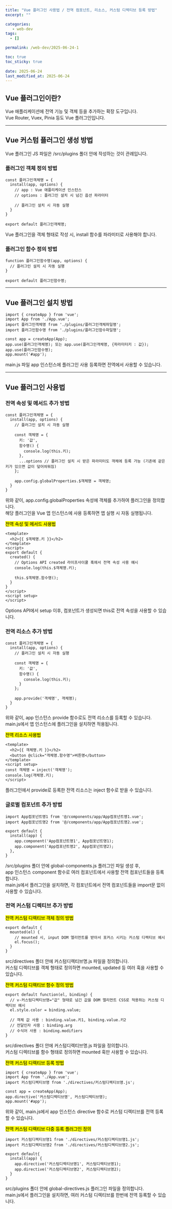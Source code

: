 ```yaml
---
title: "Vue 플러그인 사용법 / 전역 컴포넌트, 리소스, 커스텀 디렉티브 등록 방법"
excerpt: ""

categories:
   - web-dev
tags:
  - []

permalink: /web-dev/2025-06-24-1

toc: true
toc_sticky: true
 
date: 2025-06-24
last_modified_at: 2025-06-24
---
```


## Vue 플러그인이란?

Vue 애플리케이션에 전역 기능 및 객체 등을 추가하는 확장 도구입니다.  
Vue Router, Vuex, Pinia 등도 Vue 플러그인입니다.

---

## Vue 커스텀 플러그인 생성 방법

Vue 플러그인 JS 파일은 /src/plugins 폴더 안에 작성하는 것이 관례입니다.

### 플러그인 객체 정의 방법
```
const 플러그인객체명 = {
  install(app, options) {
    // app : Vue 애플리케이션 인스턴스
    // options : 플러그인 설치 시 넘긴 옵션 파라미터

    // 플러그인 설치 시 자동 실행
  }
}

export default 플러그인객체명;
```
Vue 플러그인을 객체 형태로 작성 시, install 함수를 파라미터로 사용해야 합니다.

### 플러그인 함수 정의 방법
```
function 플러그인함수명(app, options) {
  // 플러그인 설치 시 자동 실행
}

export default 플러그인함수명;
```

---

## Vue 플러그인 설치 방법
```
import { createApp } from 'vue';
import App from './App.vue';
import 플러그인객체명 from './plugins/플러그인객체파일명';
import 플러그인함수명 from './plugins/플러그인함수파일명';

const app = createApp(App);
app.use(플러그인객체명); 또는 app.use(플러그인객체명, {파라미터키 : 값});
app.use(플러그인함수명);
app.mount('#app');
```
main.js 파일 app 인스턴스에 플러그인 사용 등록하면 전역에서 사용할 수 있습니다.

---

## Vue 플러그인 사용법

### 전역 속성 및 메서드 추가 방법
```
const 플러그인객체명 = {
  install(app, options) {
    // 플러그인 설치 시 자동 실행

    const 객체명 = {
      키: '값',
      함수명() {
        console.log(this.키);
      },
      ...options // 플러그인 설치 시 받은 파라미터도 객체에 등록 가능 (기존에 같은 키가 있으면 값이 덮어씌워짐)
    };

    app.config.globalProperties.$객체명 = 객체명;
  }
}
```
위와 같이, app.config.globalProperties 속성에 객체를 추가하여 플러그인을 정의합니다.  
해당 플러그인을 Vue 앱 인스턴스에 사용 등록하면 앱 실행 시 자동 실행됩니다.

<mark>전역 속성 및 메서드 사용법</mark>
```
<template>
  <h2>{{ $객체명.키 }}</h2>
</template>
<script>
export default {
  created() {
    // Options API created 라이프사이쿨 훅에서 전역 속성 사용 예시
    console.log(this.$객체명.키);

    this.$객체명.함수명();
  }
}
</script>
<script setup>
</script>
```
Options API에서 setup 이후, 컴포넌트가 생성되면 this로 전역 속성을 사용할 수 있습니다.

### 전역 리소스 추가 방법
```
const 플러그인객체명 = {
  install(app, options) {
    // 플러그인 설치 시 자동 실행

    const 객체명 = {
      키: '값',
      함수명() {
        console.log(this.키);
      }
    };

    app.provide('객체명', 객체명);
  }
}
```
위와 같이, app 인스턴스 provide 함수로도 전역 리소스를 등록할 수 있습니다.  
main.js에서 앱 인스턴스에 플러그인을 설치하면 적용됩니다.

<mark>전역 리소스 사용법</mark>
```
<template>
  <h2>{{ 객체명.키 }}</h2>
  <button @click="객체명.함수명">버튼명</button>
</template>
<script setup>
const 객체명 = inject('객체명');
console.log(객체명.키);
</script>
```
플러그인에서 provide로 등록한 전역 리소스는 inject 함수로 받을 수 있습니다.

### 글로벌 컴포넌트 추가 방법
```
import App컴포넌트명1 from '@/components/app/App컴포넌트명1.vue';
import App컴포넌트명2 from '@/components/app/App컴포넌트명2.vue';

export default {
  install(app) {
    app.component('App컴포넌트명1', App컴포넌트명1);
    app.component('App컴포넌트명2', App컴포넌트명2);
  },
}
```
/src/plugins 폴더 안에 global-components.js 플러그인 파일 생성 후,  
app 인스턴스 component 함수로 여러 컴포넌트에서 사용할 전역 컴포넌트들을 등록합니다.  
main.js에서 플러그인을 설치하면, 각 컴포넌트에서 전역 컴포넌트들을 import문 없이 사용할 수 있습니다.

### 전역 커스텀 디렉티브 추가 방법
<mark>전역 커스텀 디렉티브 객체 정의 방법</mark>
```
export default {
  mounted(el) {
    // mounted 시, input DOM 엘리먼트를 받아서 포커스 시키는 커스텀 디렉티브 예시
    el.focus();
  }
}
```
src/directives 폴더 안에 커스텀디렉티브명.js 파일을 정의합니다.  
커스텀 디렉티브를 객체 형태로 정의하면 mounted, updated 등 여러 훅을 사용할 수 있습니다.

<mark>전역 커스텀 디렉티브 함수 정의 방법</mark>
```
export default function(el, binding) {
  // v-커스텀디렉티브명="값" 형태로 넘긴 값을 DOM 엘리먼트 CSS로 적용하는 커스텀 디렉티브 예시
  el.style.color = binding.value;

  // 객체 값 사용 : binding.value.키1, binding.value.키2
  // 전달인자 사용 : binding.arg
  // 수식어 사용 : binding.modifiers
}
```
src/directives 폴더 안에 커스텀디렉티브명.js 파일을 정의합니다.  
커스텀 디렉티브를 함수 형태로 정의하면 mounted 훅만 사용할 수 있습니다.

<mark>전역 커스텀 디렉티브 등록 방법</mark>
```
import { createApp } from 'vue';
import App from './App.vue';
import 커스텀디렉티브명 from './directives/커스텀디렉티브명.js';

const app = createApp(App);
app.directive('커스텀디렉티브명', 커스텀디렉티브명);
app.mount('#app');
```
위와 같이, main.js에서 app 인스턴스 directive 함수로 커스텀 디렉티브를 전역 등록할 수 있습니다.

<mark>전역 커스텀 디렉티브 다중 등록 플러그인 정의</mark>
```
import 커스텀디렉티브명1 from './directives/커스텀디렉티브명1.js';
import 커스텀디렉티브명2 from './directives/커스텀디렉티브명2.js';

export default{
  install(app) {
    app.directive('커스텀디렉티브명1', 커스텀디렉티브명1);
    app.directive('커스텀디렉티브명2', 커스텀디렉티브명2);
  }
}
```
src/plugins 폴더 안에 global-directives.js 플러그인 파일을 정의합니다.  
main.js에서 플러그인을 설치하면, 여러 커스텀 디렉티브를 한번에 전역 등록할 수 있습니다.

